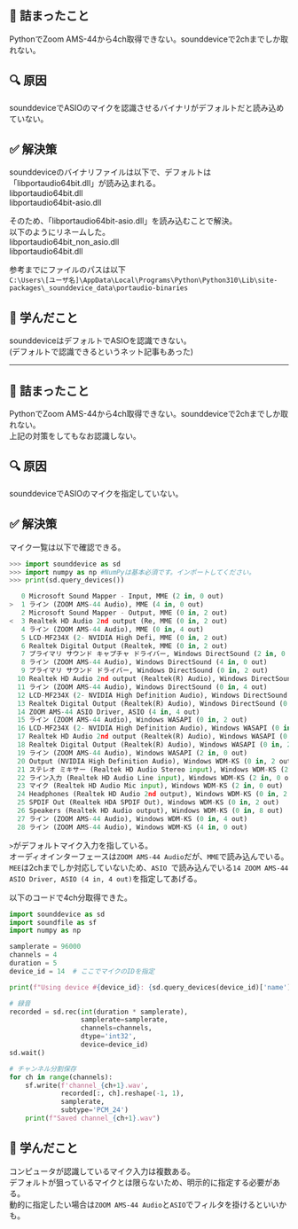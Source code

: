 ## 🤯 詰まったこと
PythonでZoom AMS-44から4ch取得できない。sounddeviceで2chまでしか取れない。  

## 🔍 原因
sounddeviceでASIOのマイクを認識させるバイナリがデフォルトだと読み込めていない。  

## ✅ 解決策
sounddeviceのバイナリファイルは以下で、デフォルトは「libportaudio64bit.dll」が読み込まれる。  
libportaudio64bit.dll  
libportaudio64bit-asio.dll  

そのため、「libportaudio64bit-asio.dll」を読み込むことで解決。  
以下のようにリネームした。  
libportaudio64bit_non_asio.dll  
libportaudio64bit.dll  

参考までにファイルのパスは以下  
`C:\Users\[ユーザ名]\AppData\Local\Programs\Python\Python310\Lib\site-packages\_sounddevice_data\portaudio-binaries`  

## 🧠 学んだこと
sounddeviceはデフォルトでASIOを認識できない。  
(デフォルトで認識できるというネット記事もあった)  

---

## 🤯 詰まったこと
PythonでZoom AMS-44から4ch取得できない。sounddeviceで2chまでしか取れない。  
上記の対策をしてもなお認識しない。  

## 🔍 原因
sounddeviceでASIOのマイクを指定していない。  

## ✅ 解決策
マイク一覧は以下で確認できる。  

```python
>>> import sounddevice as sd
>>> import numpy as np #NumPyは基本必須です。インポートしてください。
>>> print(sd.query_devices())

   0 Microsoft Sound Mapper - Input, MME (2 in, 0 out)
>  1 ライン (ZOOM AMS-44 Audio), MME (4 in, 0 out)
   2 Microsoft Sound Mapper - Output, MME (0 in, 2 out)
<  3 Realtek HD Audio 2nd output (Re, MME (0 in, 2 out)
   4 ライン (ZOOM AMS-44 Audio), MME (0 in, 4 out)
   5 LCD-MF234X (2- NVIDIA High Defi, MME (0 in, 2 out)
   6 Realtek Digital Output (Realtek, MME (0 in, 2 out)
   7 プライマリ サウンド キャプチャ ドライバー, Windows DirectSound (2 in, 0 out)
   8 ライン (ZOOM AMS-44 Audio), Windows DirectSound (4 in, 0 out)
   9 プライマリ サウンド ドライバー, Windows DirectSound (0 in, 2 out)
  10 Realtek HD Audio 2nd output (Realtek(R) Audio), Windows DirectSound (0 in, 2 out)
  11 ライン (ZOOM AMS-44 Audio), Windows DirectSound (0 in, 4 out)
  12 LCD-MF234X (2- NVIDIA High Definition Audio), Windows DirectSound (0 in, 2 out)
  13 Realtek Digital Output (Realtek(R) Audio), Windows DirectSound (0 in, 2 out)
  14 ZOOM AMS-44 ASIO Driver, ASIO (4 in, 4 out)
  15 ライン (ZOOM AMS-44 Audio), Windows WASAPI (0 in, 2 out)
  16 LCD-MF234X (2- NVIDIA High Definition Audio), Windows WASAPI (0 in, 2 out)
  17 Realtek HD Audio 2nd output (Realtek(R) Audio), Windows WASAPI (0 in, 2 out)
  18 Realtek Digital Output (Realtek(R) Audio), Windows WASAPI (0 in, 2 out)
  19 ライン (ZOOM AMS-44 Audio), Windows WASAPI (2 in, 0 out)
  20 Output (NVIDIA High Definition Audio), Windows WDM-KS (0 in, 2 out)
  21 ステレオ ミキサー (Realtek HD Audio Stereo input), Windows WDM-KS (2 in, 0 out)
  22 ライン入力 (Realtek HD Audio Line input), Windows WDM-KS (2 in, 0 out)
  23 マイク (Realtek HD Audio Mic input), Windows WDM-KS (2 in, 0 out)
  24 Headphones (Realtek HD Audio 2nd output), Windows WDM-KS (0 in, 2 out)
  25 SPDIF Out (Realtek HDA SPDIF Out), Windows WDM-KS (0 in, 2 out)
  26 Speakers (Realtek HD Audio output), Windows WDM-KS (0 in, 8 out)
  27 ライン (ZOOM AMS-44 Audio), Windows WDM-KS (0 in, 4 out)
  28 ライン (ZOOM AMS-44 Audio), Windows WDM-KS (4 in, 0 out)
```

`>`がデフォルトマイク入力を指している。  
オーディオインターフェースは`ZOOM AMS-44 Audio`だが、`MME`で読み込んでいる。  
`MEE`は2chまでしか対応していないため、`ASIO `で読み込んでいる`14 ZOOM AMS-44 ASIO Driver, ASIO (4 in, 4 out)`を指定してあげる。  

以下のコードで4ch分取得できた。  

```python
import sounddevice as sd
import soundfile as sf
import numpy as np

samplerate = 96000
channels = 4
duration = 5
device_id = 14  # ここでマイクのIDを指定

print(f"Using device #{device_id}: {sd.query_devices(device_id)['name']}")

# 録音
recorded = sd.rec(int(duration * samplerate),
                  samplerate=samplerate,
                  channels=channels,
                  dtype='int32',
                  device=device_id)
sd.wait()

# チャンネル分割保存
for ch in range(channels):
    sf.write(f'channel_{ch+1}.wav',
             recorded[:, ch].reshape(-1, 1),
             samplerate,
             subtype='PCM_24')
    print(f"Saved channel_{ch+1}.wav")
```

## 🧠 学んだこと
コンピュータが認識しているマイク入力は複数ある。  
デフォルトが狙っているマイクとは限らないため、明示的に指定する必要がある。  
動的に指定したい場合は`ZOOM AMS-44 Audio`と`ASIO`でフィルタを掛けるといいかも。  